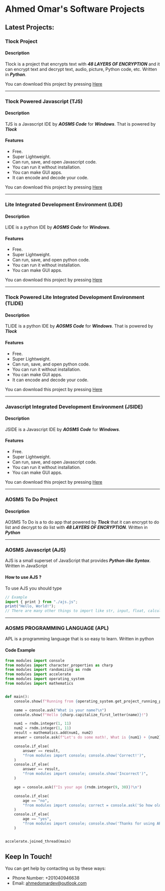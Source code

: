 # **Ahmed Omar's Software Projects**

## **Latest Projects:**

### **Tlock Project**

#### **Description**

Tlock is a project that encrypts text with _**48 LAYERS OF ENCRYPTION**_
and it can encrypt text and decrypt text, audio, picture, Python code, etc. Written in **_Python_**.

You can download this project by pressing [Here]()

---

### **Tlock Powered Javascript (TJS)**

#### **Description**

TJS is a Javascript IDE by **_AOSMS Code_** for **_Windows_**.
That is powered by **_Tlock_**

#### **Features**

- Free.
- Super Lightweight.
- Can run, save, and open Javascript code.
- You can run it without installation.
- You can make GUI apps.
- It can encode and decode your code.

You can download this project by pressing [Here]()

---

### **Lite Integrated Development Environment (LIDE)**

#### **Description**

LIDE is a python IDE by **_AOSMS Code_** for **_Windows_**.

#### **Features**

- Free.
- Super Lightweight.
- Can run, save, and open python code.
- You can run it without installation.
- You can make GUI apps.

You can download this project by pressing [Here]()

---

### **Tlock Powered Lite Integrated Development Environment (TLIDE)**

#### **Description**

TLIDE is a python IDE by **_AOSMS Code_** for **_Windows_**.
That is powered by **_Tlock_**

#### **Features**

- Free.
- Super Lightweight.
- Can run, save, and open python code.
- You can run it without installation.
- You can make GUI apps.
- It can encode and decode your code.

You can download this project by pressing [Here]()

---

### **Javascript Integrated Development Environment (JSIDE)**

#### **Description**

JSIDE is a Javascript IDE by **_AOSMS Code_** for **_Windows_**.

#### **Features**

- Free.
- Super Lightweight.
- Can run, save, and open Javascript code.
- You can run it without installation.
- You can make GUI apps.

You can download this project by pressing [Here]()

---

### **AOSMS To Do Project**

#### **Description**

AOSMS To Do is a to do app that powered by **_Tlock_** that
it can encrypt to do list and decrypt to do list with **_48 LAYERS OF ENCRYPTION_**. Written in **_Python_**

---

### **AOSMS Javascript (AJS)**

AJS is a small superset of JavaScript that provides **_Python-like Syntax_**. Written in JavaScript

#### How to use AJS ?

To use AJS you should type

```js
// Example
import { print } from "./ajs.js";
print("Hello, World!");
// There are many other things to import like str, input, float, calculator
```

---

### **AOSMS PROGRAMMING LANGUAGE (APL)**

APL is a programming language that is so easy to learn. Written in python

#### **Code Example**

```python
from modules import console
from modules import character_properties as charp
from modules import randomizing as rndm
from modules import accelerate
from modules import operating_system
from modules import mathematics


def main():
    console.show(f"Running from {operating_system.get_project_running_path()}")

    name = console.ask("What is your name?\n")
    console.show(f"Hello {charp.capitalize_first_letter(name)}!")

    num1 = rndm.integer(1, 11)
    num2 = rndm.integer(1, 11)
    result = mathematics.add(num1, num2)
    answer = console.ask(f"Let's do some math!, What is {num1} + {num2}?\n")

    console.if_else(
        answer == result,
        "from modules import console; console.show('Correct!')",
    )
    console.if_else(
        answer == result,
        "from modules import console; console.show('Incorrect')",
    )

    age = console.ask(f"Is your age {rndm.integer(9, 30)}?\n")

    console.if_else(
        age == "no",
        "from modules import console; correct = console.ask('So how old are you?'); console.show(f'Ok, Thanks for using APL!')",
    )
    console.if_else(
        age == "yes",
        "from modules import console; console.show('Thanks for using APL!')",
    )


accelerate.joined_thread(main)

```

## **Keep In Touch!**

You can get help by contacting us by these ways:

- Phone Number: +201040946638
- Email: ahmedomardev@outlook.com
